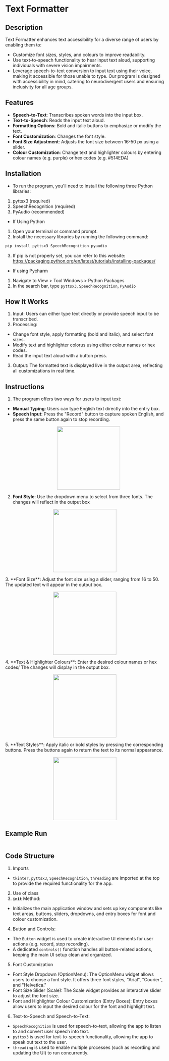 # Text Formatter

## Description
Text Formatter enhances text accessibility for a diverse range of users by enabling them to:
* Customize font sizes, styles, and colours to improve readability.
* Use text-to-speech functionality to hear input text aloud, supporting individuals with severe vision impairments.
* Leverage speech-to-text conversion to input text using their voice, making it accessible for those unable to type.
Our program is designed with accessibility in mind, catering to neurodivergent users and ensuring inclusivity for all age groups.

## Features
* **Speech-to-Text**: Transcribes spoken words into the input box.
* **Text-to-Speech**: Reads the input text aloud.
* **Formatting Options**: Bold and italic buttons to emphasize or modify the text.
* **Font Customization**: Changes the font style.
* **Font Size Adjustment**: Adjusts the font size between 16-50 px using a slider.
* **Colour Customization**: Change text and highlighter colours by entering colour names (e.g. purple) or hex codes (e.g. #514EDA)

## Installation
* To run the program, you'll need to install the following three Python libraries:
1. pyttsx3 (required)
2. SpeechRecognition (required)
3. PyAudio (recommended)
* If Using Python
1. Open your terminal or command prompt.
2. Install the necessary libraries by running the following command:
  ```python
  pip install pyttsx3 SpeechRecognition pyaudio
  ```
3. If pip is not properly set, you can refer to this website: https://packaging.python.org/en/latest/tutorials/installing-packages/ 
* If using Pycharm
1. Navigate to View > Tool Windows > Python Packages
2. In the search bar, type <code>pyttsx3</code>, <code>SpeechRecognition</code>, <code>PyAudio</code>

## How It Works
1. Input: Users can either type text directly or provide speech input to be transcribed.
2. Processing:
* Change font style, apply formatting (bold and italic), and select font sizes.
* Modify text and highlighter colorus using either colour names or hex codes.
* Read the input text aloud with a button press.
3. Output: The formatted text is displayed live in the output area, reflecting all customizations in real time.

## Instructions
1. The program offers two ways for users to input text:
* **Manual Typing**: Users can type English text directly into the entry box.
* **Speech Input**: Press the "Record" button to capture spoken English, and press the same button again to stop recording.
  <p align="center">
    <img src="https://i.imghippo.com/files/ZaY6259Ac.png" alt="" border="0" width="200">
  </p>  
2. **Font Style**: Use the dropdown menu to select from three fonts. The changes will reflect in the output box
  <p align="center">
    <img src="https://i.imghippo.com/files/Dx3711H.png" alt="" border="0" width="200">
  </p>
3. **Font Size**: Adjust the font size using a slider, ranging from 16 to 50. The updated text will appear in the output box.
  <p align="center">
    <img src="https://i.imghippo.com/files/yEP6546bkc.png" alt="" border="0" width="200">
  </p>
4. **Text & Highlighter Colours**: Enter the desired colour names or hex codes/ The changes will display in the output box.
  <p align="center">
    <img src="https://i.imghippo.com/files/sMF8964TjE.png" alt="" border="0" width="200">
  </p>
5. **Text Styles**: Apply italic or bold styles by pressing the corresponding buttons. Press the buttons again to return the text to its normal appearance.
  <p align="center">
    <img src="https://i.imghippo.com/files/flM9691PI.png" alt="" border="0" width="200">
  </p>

## Example Run
  <p align="center">
    <img src="https://i.imghippo.com/files/WeGS2527QE.png" alt="" border="0">
  </p>

## Code Structure
1. Imports
* <code>tkinter</code>, <code>pyttsx3</code>, <code>SpeechRecognition</code>, <code>threading</code> are imported at the top to provide the required functionality for the app.
2. Use of class
3. <code>__init__</code> Method:
* Initializes the main application window and sets up key components like text areas, buttons, sliders, dropdowns, and entry boxes for font and colour customization.
4. Button and Controls:
* The <code>Button</code> widget is used to create interactive UI elements for user actions (e.g. record, stop recording).
* A dedicated <code>controls()</code> function handles all button-related actions, keeping the main UI setup clean and organized.
5. Font Customization
* Font Style Dropdown (OptionMenu): The OptionMenu widget allows users to choose a font style. It offers three font styles,  "Arial", "Courier", and "Helvetica."
* Font Size Slider (Scale): The Scale widget provides an interactive slider to adjust the font size.
* Font and Highlighter Colour Customization (Entry Boxes): Entry boxes allow users to input the desired colour for the font and highlight text.
6. Text-to-Speech and Speech-to-Text:
* <code>SpeechRecognition</code> is used for speech-to-text, allowing the app to listen to and convert user speech into text.
* <code>pyttsx3</code> is used for text-to-speech functionality, allowing the app to speak out text to the user.
* <code>threading</code> is used to enable multiple processes (such as recording and updating the UI) to run concurrently.





